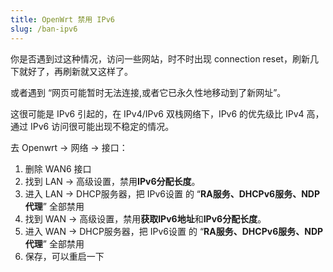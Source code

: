 ```yaml
---
title: OpenWrt 禁用 IPv6
slug: /ban-ipv6
---
```


你是否遇到过这种情况，访问一些网站，时不时出现 connection reset，刷新几下就好了，再刷新就又这样了。

或者遇到 “网页可能暂时无法连接,或者它已永久性地移动到了新网址”。

这很可能是 IPv6 引起的，在 IPv4/IPv6 双栈网络下，IPv6 的优先级比 IPv4 高，通过 IPv6 访问很可能出现不稳定的情况。

去 Openwrt -> 网络 -> 接口：
1. 删除 WAN6 接口
2. 找到 LAN -> 高级设置，禁用**IPv6分配长度**。
3. 进入 LAN -> DHCP服务器，把 IPv6设置 的 “**RA服务、DHCPv6服务、NDP代理**” 全部禁用
4. 找到 WAN -> 高级设置，禁用**获取IPv6地址**和**IPv6分配长度**。
5. 进入 WAN -> DHCP服务器，把 IPv6设置 的 “**RA服务、DHCPv6服务、NDP代理**” 全部禁用
6. 保存，可以重启一下
